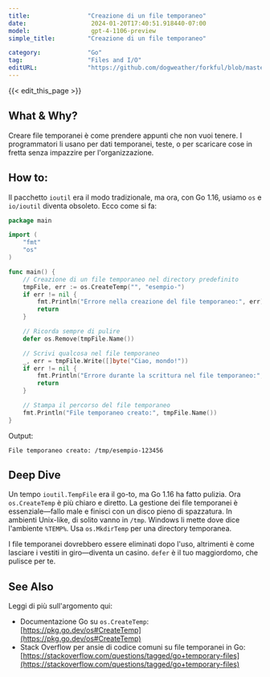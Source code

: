 ```yaml
---
title:                "Creazione di un file temporaneo"
date:                  2024-01-20T17:40:51.918440-07:00
model:                 gpt-4-1106-preview
simple_title:         "Creazione di un file temporaneo"

category:             "Go"
tag:                  "Files and I/O"
editURL:              "https://github.com/dogweather/forkful/blob/master/content/it/go/creating-a-temporary-file.md"
---
```


{{< edit_this_page >}}

## What & Why?
Creare file temporanei è come prendere appunti che non vuoi tenere. I programmatori li usano per dati temporanei, teste, o per scaricare cose in fretta senza impazzire per l'organizzazione.

## How to:
Il pacchetto `ioutil` era il modo tradizionale, ma ora, con Go 1.16, usiamo `os` e `io/ioutil` diventa obsoleto. Ecco come si fa:

```Go
package main

import (
	"fmt"
	"os"
)

func main() {
	// Creazione di un file temporaneo nel directory predefinito
	tmpFile, err := os.CreateTemp("", "esempio-")
	if err != nil {
		fmt.Println("Errore nella creazione del file temporaneo:", err)
		return
	}

	// Ricorda sempre di pulire
	defer os.Remove(tmpFile.Name())

	// Scrivi qualcosa nel file temporaneo
	_, err = tmpFile.Write([]byte("Ciao, mondo!"))
	if err != nil {
		fmt.Println("Errore durante la scrittura nel file temporaneo:", err)
		return
	}

	// Stampa il percorso del file temporaneo
	fmt.Println("File temporaneo creato:", tmpFile.Name())
}
```

Output:
```
File temporaneo creato: /tmp/esempio-123456
```

## Deep Dive
Un tempo `ioutil.TempFile` era il go-to, ma Go 1.16 ha fatto pulizia. Ora `os.CreateTemp` è più chiaro e diretto. La gestione dei file temporanei è essenziale—fallo male e finisci con un disco pieno di spazzatura. In ambienti Unix-like, di solito vanno in `/tmp`. Windows li mette dove dice l'ambiente `%TEMP%`. Usa `os.MkdirTemp` per una directory temporanea.

I file temporanei dovrebbero essere eliminati dopo l'uso, altrimenti è come lasciare i vestiti in giro—diventa un casino. `defer` è il tuo maggiordomo, che pulisce per te.

## See Also
Leggi di più sull'argomento qui:

- Documentazione Go su `os.CreateTemp`: [https://pkg.go.dev/os#CreateTemp](https://pkg.go.dev/os#CreateTemp)
- Stack Overflow per ansie di codice comuni su file temporanei in Go: [https://stackoverflow.com/questions/tagged/go+temporary-files](https://stackoverflow.com/questions/tagged/go+temporary-files)
